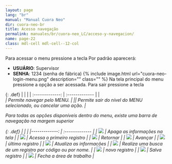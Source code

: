 ```yaml
---
layout: page
lang: "br"
manual: "Manual Cuora Neo"
dir: cuora-neo-br
title: Acesso navegação
permalink: manuales/br/cuora-neo_LC/acceso-y-navegacion/
name: page-22
class: mdl-cell mdl-cell--12-col
---
```

Para acessar o menu pressione a tecla <i class="systel-tecla-1 bg-3"></i>
Por padrão aparecerá:

- **USUÁRIO**: Supervisor
- **SENHA**: 1234 (senha de fábrica)
{% include image.html url="cuora-neo-login-menu.png" description="" class="" %}
Na tela principal do menu pressione a opção a ser acessada. Para sair pressione a tecla <i class="systel-tecla-12"></i>

{: .def}
|     |      |
| :-------------: | :------------- |
|<i class="systel-tecla-2"/><br><i class="systel-tecla-5"/><i class="systel-tecla-6"/><i class="systel-tecla-7"/> | Permite navegar pelo MENU.  |
|<i class="systel-tecla-12"/>| Permite sair do nível do MENU selecionado, ou cancelar uma ação. |

Para todas as opções disponíveis dentro do menu, existe uma barra de navegação na margem superior

{: .def}
|      |      |
|-------------: | :------------- |
| ![](../../../../images/cuora-neo-br/cuora-neo-barra-navegacion-acceso-1.png) 		| Apaga as informações na tela      |
| ![](../../../../images/cuora-neo-br/cuora-neo-barra-navegacion-acceso-2.png)       	| Acessa o primeiro registro       |
| ![](../../../../images/cuora-neo-br/cuora-neo-barra-navegacion-acceso-3.png)       	| Retornar        |
| ![](../../../../images/cuora-neo-br/cuora-neo-barra-navegacion-acceso-4.png)        	| Avançar      |
| ![](../../../../images/cuora-neo-br/cuora-neo-barra-navegacion-acceso-5.png)       	| último registro       |
| ![](../../../../images/cuora-neo-br/cuora-neo-barra-navegacion-acceso-6.png)        	| Atualiza as informacões       |
| ![](../../../../images/cuora-neo-br/cuora-neo-barra-navegacion-acceso-7.png)        	| Realiza uma busca de um registro por código ou por nome.       |
| ![](../../../../images/cuora-neo-br/cuora-neo-barra-navegacion-acceso-8.png)        	| novo registro      |
| ![](../../../../images/cuora-neo-br/cuora-neo-barra-navegacion-acceso-9.png)        	| Salva registro       |
| ![](../../../../images/cuora-neo-br/cuora-neo-barra-navegacion-acceso-10.png)        | Fecha a área de trabalho       |
